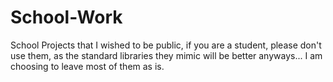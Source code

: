 # School-Work
School Projects that I wished to be public, if you are a student, please don't use them, as the standard libraries they mimic will be better anyways... I am choosing to leave most of them as is.
